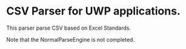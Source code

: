 # CSV Parser for UWP applications.

This parser parse CSV based on Excel Standards.

Note that the NormalParseEngine is not completed.
